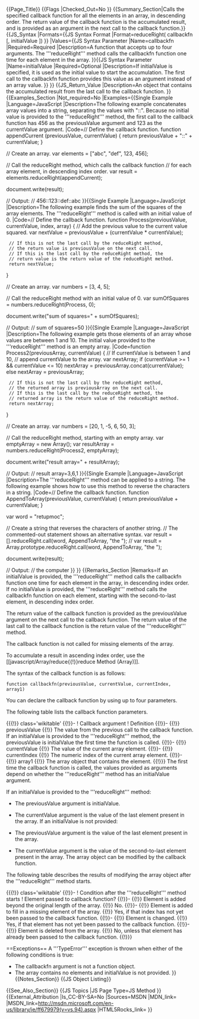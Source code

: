 {{Page_Title}}
{{Flags
|Checked_Out=No
}}
{{Summary_Section|Calls the specified callback function for all the elements in an array, in descending order. The return value of the callback function is the accumulated result, and is provided as an argument in the next call to the callback function.}}
{{JS_Syntax
|Formats={{JS Syntax Format
|Format=reduceRight( callbackfn [, initialValue ])
}}
|Values={{JS Syntax Parameter
|Name=callbackfn
|Required=Required
|Description=A function that accepts up to four arguments. The '''reduceRight''' method calls the callbackfn function one time for each element in the array.
}}{{JS Syntax Parameter
|Name=initialValue
|Required=Optional
|Description=If initialValue is specified, it is used as the initial value to start the accumulation. The first call to the callbackfn function provides this value as an argument instead of an array value.
}}
}}
{{JS_Return_Value
|Description=An object that contains the accumulated result from the last call to the callback function.
}}
{{Examples_Section
|Not_required=No
|Examples={{Single Example
|Language=JavaScript
|Description=The following example concatenates array values into a string, separating the values with "::". Because no initial value is provided to the '''reduceRight''' method, the first call to the callback function has 456 as the previousValue argument and 123 as the currentValue argument.
|Code=// Define the callback function.
 function appendCurrent (previousValue, currentValue) {
     return previousValue + "::" + currentValue;
     }
 
 // Create an array.
 var elements = ["abc", "def", 123, 456];
 
 // Call the reduceRight method, which calls the callback function
 // for each array element, in descending index order.
 var result = elements.reduceRight(appendCurrent);
 
 document.write(result);
 
 // Output:
 //  456::123::def::abc
}}{{Single Example
|Language=JavaScript
|Description=The following example finds the sum of the squares of the array elements. The '''reduceRight''' method is called with an initial value of 0.
|Code=// Define the callback function.
 function Process(previousValue, currentValue, index, array) {
     // Add the previous value to the current value squared.
     var nextValue = previousValue + (currentValue * currentValue);
 
     // If this is not the last call by the reduceRight method,
     // the return value is previousValue on the next call.
     // If this is the last call by the reduceRight method, the
     // return value is the return value of the reduceRight method.
     return nextValue;
 }
 
 // Create an array.
 var numbers = [3, 4, 5];
 
 // Call the reduceRight method with an initial value of 0.
 var sumOfSquares = numbers.reduceRight(Process, 0);
 
 document.write("sum of squares=" + sumOfSquares);
 
 // Output:
 //  sum of squares=50
}}{{Single Example
|Language=JavaScript
|Description=The following example gets those elements of an array whose values are between 1 and 10. The initial value provided to the '''reduceRight''' method is an empty array.
|Code=function Process2(previousArray, currentValue) {
     // If currentValue is between 1 and 10, 
     // append currentValue to the array.
     var nextArray;
     if (currentValue &gt;= 1 &amp;&amp; currentValue &lt;= 10)
         nextArray = previousArray.concat(currentValue);
     else
         nextArray = previousArray;
 
     // If this is not the last call by the reduceRight method,
     // the returned array is previousArray on the next call.
     // If this is the last call by the reduceRight method, the
     // returned array is the return value of the reduceRight method.
     return nextArray;
 }
 
 // Create an array.
 var numbers = [20, 1, -5, 6, 50, 3];
 
 // Call the reduceRight method, starting with an empty array.
 var emptyArray = new Array();
 var resultArray = numbers.reduceRight(Process2, emptyArray);
 
 document.write("result array=" + resultArray);
 
 // Output:
 //  result array=3,6,1
}}{{Single Example
|Language=JavaScript
|Description=The '''reduceRight''' method can be applied to a string. The following example shows how to use this method to reverse the characters in a string.
|Code=// Define the callback function.
 function AppendToArray(previousValue, currentValue) {
     return previousValue + currentValue;
 }
 
 var word = "retupmoc";
 
 // Create a string that reverses the characters of another string.
 // The commented-out statement shows an alternative syntax.
 var result = [].reduceRight.call(word, AppendToArray, "the ");
 // var result = Array.prototype.reduceRight.call(word, AppendToArray, "the ");
 
 document.write(result);
 
 // Output:
 // the computer
}}
}}
{{Remarks_Section
|Remarks=If an initialValue is provided, the '''reduceRight''' method calls the callbackfn function one time for each element in the array, in descending index order. If no initialValue is provided, the '''reduceRight''' method calls the callbackfn function on each element, starting with the second-to-last element, in descending index order.

The return value of the callback function is provided as the previousValue argument on the next call to the callback function. The return value of the last call to the callback function is the return value of the '''reduceRight''' method.

The callback function is not called for missing elements of the array.

To accumulate a result in ascending index order, use the [[javascript/Array/reduce{{!}}reduce Method (Array)]].

The syntax of the callback function is as follows:

<code>function callbackfn(previousValue, currentValue, currentIndex, array1)</code>

You can declare the callback function by using up to four parameters.

The following table lists the callback function parameters.

{{{!}} class='wikitable'
{{!}}-
! Callback argument
! Definition
{{!}}-
{{!}} previousValue
{{!}} The value from the previous call to the callback function. If an initialValue is provided to the '''reduceRight''' method, the previousValue is initialValue the first time the function is called.
{{!}}-
{{!}} currentValue
{{!}} The value of the current array element.
{{!}}-
{{!}} currentIndex
{{!}} The numeric index of the current array element.
{{!}}-
{{!}} array1
{{!}} The array object that contains the element.
{{!}}} 
The first time the callback function is called, the values provided as arguments depend on whether the '''reduceRight''' method has an initialValue argument.

If an initialValue is provided to the '''reduceRight''' method:

* The previousValue argument is initialValue.
* The currentValue argument is the value of the last element present in the array.
If an initialValue is not provided:

* The previousValue argument is the value of the last element present in the array.
* The currentValue argument is the value of the second-to-last element present in the array.
The array object can be modified by the callback function.

The following table describes the results of modifying the array object after the '''reduceRight''' method starts.

{{{!}} class='wikitable'
{{!}}-
! Condition after the '''reduceRight''' method starts
! Element passed to callback function?
{{!}}-
{{!}} Element is added beyond the original length of the array.
{{!}} No.
{{!}}-
{{!}} Element is added to fill in a missing element of the array.
{{!}} Yes, if that index has not yet been passed to the callback function.
{{!}}-
{{!}} Element is changed.
{{!}} Yes, if that element has not yet been passed to the callback function.
{{!}}-
{{!}} Element is deleted from the array.
{{!}} No, unless that element has already been passed to the callback function.
{{!}}}

==Exceptions==
A '''TypeError''' exception is thrown when either of the following conditions is true:

* The callbackfn argument is not a function object.
* The array contains no elements and initialValue is not provided.
}}
{{Notes_Section}}
{{JS Object Listing}}

{{See_Also_Section}}
{{JS Topics
|JS Page Type=JS Method
}}
{{External_Attribution
|Is_CC-BY-SA=No
|Sources=MSDN
|MDN_link=
|MSDN_link=http://msdn.microsoft.com/en-us/library/ie/ff679979(v=vs.94).aspx
|HTML5Rocks_link=
}}